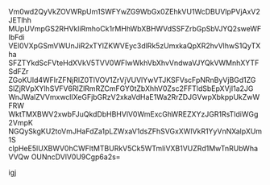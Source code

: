 Vm0wd2QyVkZOVWRpUm1SWFYwZG9WbGx0ZEhkVU1WcDBUVlpPVjAxV2JETlhh
MUpUVmpGS2RHVkliRmhoCk1rMHhWbXBHWVdSSFZrbGpSbVJYQ2sweWFIbFdi
VEI0VXpGSmVWUnJiR2xTYlZKWVEyc3dlRk5zUmxkaQpXR2hvVlhwS1QyTXha
SFZTYkdScFVteHdXVkV5TVV0WFIwWkhVbXhvVndwaVJYQkVWMnhXYTFSdFZr
ZGoKUld4WFlrZFNjRlZ0TlVOV1ZrVjVUVlYwVTJKSFVscFpNRnByVjBGd1ZG
SlZjRVpXYlhSVFV6RlZlRmRZCmFGY0tZbXhhV0Zsc2FFTldSbEpXVjI1a2JG
WnJWalZVVmxwcllXeGFjbGRzV2xkaVdHaE1Wa2RrZDJGVwpXbkppUkZwWFRW
WktTMXBWV2xwbFJuQkdDbHBHVlV0WmExcGhWREZXYzJGR1RsTldiWGg2VmpK
NGQySkgKU2toVmJHaFdZa1pLZWxaV1dsZFhSVGxXWlVkR1YyVnNXalpXUm1S
clpHeE5lUXBWV0hCWFltMTBURkV5Ck5WTmliVXB1VUZRd1MwTnRUbWhaVVQw
OUNncDVlV0U9Cgp6a2s=

igj